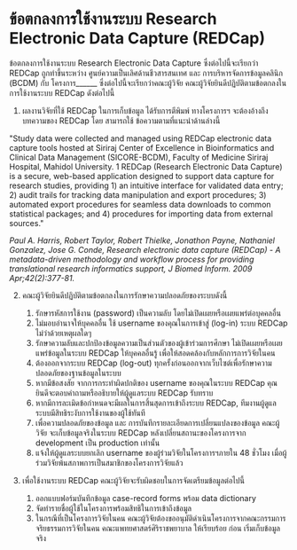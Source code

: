 # ข้อตกลงการใช้งานระบบ Research Electronic Data Capture (REDCap)

ข้อตกลงการใช้งานระบบ Research Electronic Data Capture ซึ่งต่อไปนี้จะเรียกว่า REDCap ถูกทำขึ้นระหว่าง ศูนย์ความเป็นเลิศด้านชีวสารสนเทศ และ การบริหารจัดการข้อมูลคลินิก (BCDM) กับ โครงการ______ ซึ่งต่อไปนี้จะเรียกว่าคณะผู้วิจัย
คณะผู้วิจัยยินดีปฏิบัติตามข้อตกลงในการใช้งานระบบ REDCap ดังต่อไปนี้

1. ผลงานวิจัยที่ใช้ REDCap ในการเก็บข้อมูล ได้รับการตีพิมพ์ ทางโครงการฯ จะต้องอ้างถึงบทความของ REDCap โดย สามารถใช้ ข้อความตามที่แนะนำด้านล่างนี้

"Study data were collected and managed using REDCap electronic data capture tools hosted at Siriraj Center of Excellence in Bioinformatics and Clinical Data Management (SICORE-BCDM), Faculty of Medicine Siriraj Hospital, Mahidol University. 1 REDCap (Research Electronic Data Capture) is a secure, web-based application designed to support data capture for research studies, providing 1) an intuitive interface for validated data entry; 2) audit trails for tracking data manipulation and export procedures; 3) automated export procedures for seamless data downloads to common statistical packages; and 4) procedures for importing data from external sources."

*Paul A. Harris, Robert Taylor, Robert Thielke, Jonathon Payne, Nathaniel Gonzalez, Jose G. Conde, Research electronic data capture (REDCap) - A metadata-driven methodology and workflow process for providing translational research informatics support, J Biomed Inform. 2009 Apr;42(2):377-81.*

2. คณะผู้วิจัยยินดีปฏิบัติตามข้อตกลงในการรักษาความปลอดภัยของระบบดังนี้
    1. รักษารหัสการใช้งาน (password) เป็นความลับ โดยไม่เปิดเผยหรือเผยแพร่ต่อบุคคลอื่น
    2. ไม่มอบอำนาจให้บุคคลอื่น ใช้ username ของคุณในการเข้าสู่ (log-in) ระบบ REDCap ไม่ว่าด้วยเหตุผลใดๆ
    3. รักษาความลับและปกป้องข้อมูลความเป็นส่วนตัวของผู้เข้าร่วมการศึกษา ไม่เปิดเผยหรือเผยแพร่ข้อมูลในระบบ REDCap ให้บุคคลอื่นรู้ เพื่อให้สอดคล้องกับหลักการการวิจัยในคน
    4. ต้องออกจากระบบ REDCap (log-out) ทุกครั้งก่อนออกจากเว็บไซต์เพื่อรักษาความปลอดภัยของฐานข้อมูลในระบบ
    5. หากมีข้อสงสัย จากการกระทำผิดปกติของ username ของคุณในระบบ REDCap คุณยินดีจะตอบคำถามหรืออธิบายให้ผู้ดูแลระบบ REDCap รับทราบ
    6. หากมีการละเมิดข้อกำหนดจะมีผลในการสิ้นสุดการเข้าถึงระบบ REDCap, ทีมงานผู้ดูแลระบบมีสิทธิระงับการใช้งานของผู้ใช้ทันที
    7. เพื่อความปลอดภัยของข้อมูล และ การบันทึกรายละเอียดการเปลี่ยนแปลงของข้อมูล คณะผู้วิจัย จะเก็บข้อมูลจริงในระบบ REDCap หลังเปลี่ยนสถานะของโครงการจาก development เป็น production เท่านั้น
    8. แจ้งให้ผู้ดูแลระบบยกเลิก username ของผู้ร่วมวิจัยในโครงการฯภายใน 48 ชั่วโมง เมื่อผู้ร่วมวิจัยพ้นสภาพการเป็นสมาชิกของโครงการวิจัยแล้ว

3. เพื่อใช้งานระบบ REDCap คณะผู้วิจัยจะรับผิดชอบในการจัดเตรียมข้อมูลต่อไปนี้
    1. ออกแบบฟอร์มบันทึกข้อมูล case-record forms พร้อม data dictionary
    2. จัดทำรายชื่อผู้ใช้ในโครงการพร้อมสิทธิในการเข้าถึงข้อมูล
    3. ในกรณีที่เป็นโครงการวิจัยในคน คณะผู้วิจัยต้องขออนุมัติดำเนินโครงการจากคณะกรรมการจริยธรรมการวิจัยในคน คณะแพทยศาสตร์ศิริราชพยาบาล ให้เรียบร้อย ก่อน เริ่มเก็บข้อมูลจริง
